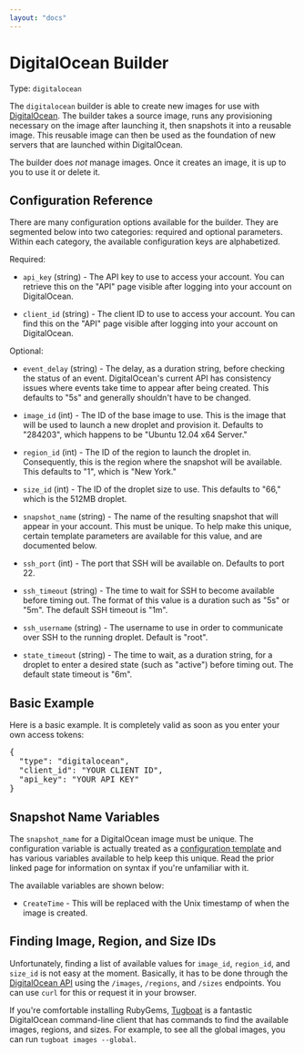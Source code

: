 ```yaml
---
layout: "docs"
---
```


# DigitalOcean Builder

Type: `digitalocean`

The `digitalocean` builder is able to create new images for use with
[DigitalOcean](http://www.digitalocean.com). The builder takes a source
image, runs any provisioning necessary on the image after launching it,
then snapshots it into a reusable image. This reusable image can then be
used as the foundation of new servers that are launched within DigitalOcean.

The builder does _not_ manage images. Once it creates an image, it is up to
you to use it or delete it.

## Configuration Reference

There are many configuration options available for the builder. They are
segmented below into two categories: required and optional parameters. Within
each category, the available configuration keys are alphabetized.

Required:

* `api_key` (string) - The API key to use to access your account. You can
  retrieve this on the "API" page visible after logging into your account
  on DigitalOcean.

* `client_id` (string) - The client ID to use to access your account. You can
  find this on the "API" page visible after logging into your account on
  DigitalOcean.

Optional:

* `event_delay` (string) - The delay, as a duration string, before checking
  the status of an event. DigitalOcean's current API has consistency issues
  where events take time to appear after being created. This defaults to "5s"
  and generally shouldn't have to be changed.

* `image_id` (int) - The ID of the base image to use. This is the image that
  will be used to launch a new droplet and provision it. Defaults to "284203",
  which happens to be "Ubuntu 12.04 x64 Server."

* `region_id` (int) - The ID of the region to launch the droplet in. Consequently,
  this is the region where the snapshot will be available. This defaults to
  "1", which is "New York."

* `size_id` (int) - The ID of the droplet size to use. This defaults to "66,"
  which is the 512MB droplet.

* `snapshot_name` (string) - The name of the resulting snapshot that will
  appear in your account. This must be unique. To help make this unique,
  certain template parameters are available for this value, and are documented
  below.

* `ssh_port` (int) - The port that SSH will be available on. Defaults to port
  22.

* `ssh_timeout` (string) - The time to wait for SSH to become available
  before timing out. The format of this value is a duration such as "5s"
  or "5m". The default SSH timeout is "1m".

* `ssh_username` (string) - The username to use in order to communicate
  over SSH to the running droplet. Default is "root".

* `state_timeout` (string) - The time to wait, as a duration string,
for a droplet to enter a desired state (such as "active") before
timing out. The default state timeout is "6m".

## Basic Example

Here is a basic example. It is completely valid as soon as you enter your
own access tokens:

<pre class="prettyprint">
{
  "type": "digitalocean",
  "client_id": "YOUR CLIENT ID",
  "api_key": "YOUR API KEY"
}
</pre>

## Snapshot Name Variables

The `snapshot_name` for a DigitalOcean image must be unique. The configuration
variable is actually treated as a [configuration template](/docs/templates/configuration-templates.html) and has various variables available to help keep this unique. Read
the prior linked page for information on syntax if you're unfamiliar with it.

The available variables are shown below:

* `CreateTime` - This will be replaced with the Unix timestamp of when the
  image is created.

## Finding Image, Region, and Size IDs

Unfortunately, finding a list of available values for `image_id`, `region_id`,
and `size_id` is not easy at the moment. Basically, it has to be done through
the [DigitalOcean API](https://www.digitalocean.com/api_access) using the
`/images`, `/regions`, and `/sizes` endpoints. You can use `curl` for this
or request it in your browser.

If you're comfortable installing RubyGems, [Tugboat](https://github.com/pearkes/tugboat)
is a fantastic DigitalOcean command-line client that has commands to
find the available images, regions, and sizes. For example, to see all the
global images, you can run `tugboat images --global`.
